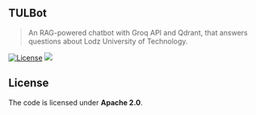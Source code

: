 ## TULBot 

> An RAG-powered chatbot with Groq API and Qdrant, that answers questions about Lodz University of Technology.

[![License](https://img.shields.io/badge/License-Apache_2.0-green.svg)](https://opensource.org/licenses/Apache-2.0)
<img src='https://img.shields.io/badge/python-3.11+-blue.svg'>

<!--
## Navigation

- [Overview](#Overview)
- [Technologies used](#technologies-used)
- [License](#license)

## Overview

### Customization

- **Generate custom profile picture with AI**: Or choose a local one.

<div align="center">
    <img width="768" height="432" alt="profile" src="https://github.com/user-attachments/assets/984618a0-0f1f-4603-9087-07e019ef8b7e" />
</div>

### Chatting
- **Create custom personas**: Using your description which will be used to train the AI model.
- **Talk to them: Speech-to-Text with Whisper**: Press a button and talk instead of typing your messages.
- **Export your conversation as PDF**: To store them yourself.
<br>

<div align="center">
  <img width="768" height="432" alt="chat" src="https://github.com/user-attachments/assets/fec985df-bce2-4ecf-8d60-7e5a65294b62" />
</div>

## Technologies used
- **[Neeko](https://github.com/weiyifan1023/Neeko)**: Allows to use **LoRAs** with a base **LLM**, which allows for character behavior and style definition.
- **FastAPI**: Backend.
- **ReactJS**: Frontend.
- **Whisper**: Speech-to-Text.
- **[Pollinations.AI](https://pollinations.ai)**: Image generation.

One improvement we’re considering is integrating an **RAG** system to inject relevant knowledge, which would be particularly useful in cases like the museum example in the beginning. -->

## License
The code is licensed under **Apache 2.0**.
